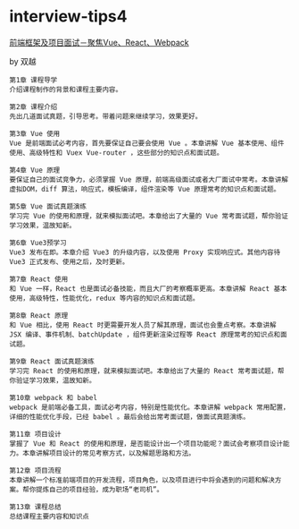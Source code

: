 # interview-tips4


[前端框架及项目面试－聚焦Vue、React、Webpack](https://coding.imooc.com/class/419.html)

by 双越


	第1章 课程导学  
	介绍课程制作的背景和课程主要内容。
	
	第2章 课程介绍  
	先出几道面试真题，引导思考。带着问题来继续学习，效果更好。
	
	第3章 Vue 使用  
	Vue 是前端面试必考内容，首先要保证自己要会使用 Vue 。本章讲解 Vue 基本使用、组件使用、高级特性和 Vuex Vue-router ，这些部分的知识点和面试题。
	
	第4章 Vue 原理  
	要保证自己的面试竞争力，必须掌握 Vue 原理，前端高级面试或者大厂面试中常考。本章讲解虚拟DOM，diff 算法，响应式，模板编译，组件渲染等 Vue 原理常考的知识点和面试题。
	
	第5章 Vue 面试真题演练  
	学习完 Vue 的使用和原理，就来模拟面试吧。本章给出了大量的 Vue 常考面试题，帮你验证学习效果，温故知新。
	
	第6章 Vue3预学习  
	Vue3 发布在即。本章介绍 Vue3 的升级内容，以及使用 Proxy 实现响应式。其他内容待 Vue3 正式发布、使用之后，及时更新。
	
	第7章 React 使用  
	和 Vue 一样，React 也是面试必备技能，而且大厂的考察概率更高。本章讲解 React 基本使用，高级特性，性能优化，redux 等内容的知识点和面试题。
	
	第8章 React 原理  
	和 Vue 相比，使用 React 时更需要开发人员了解其原理，面试也会重点考察。本章讲解 JSX 编译、事件机制、batchUpdate ，组件更新渲染过程等 React 原理常考的知识点和面试题。
	
	第9章 React 面试真题演练  
	学习完 React 的使用和原理，就来模拟面试吧。本章给出了大量的 React 常考面试题，帮你验证学习效果，温故知新。
	
	第10章 webpack 和 babel  
	webpack 是前端必备工具，面试必考内容，特别是性能优化。本章讲解 webpack 常用配置，详细的性能优化手段，已经 babel 。最后会给出常考面试题，做面试真题演练。
	
	第11章 项目设计  
	掌握了 Vue 和 React 的使用和原理，是否能设计出一个项目功能呢？面试会考察项目设计能力。本章讲解项目设计的常见考察方式，以及解题思路和方法。
	
	第12章 项目流程  
	本章讲解一个标准前端项目的开发流程，项目角色，以及项目进行中将会遇到的问题和解决方案。帮你提炼自己的项目经验，成为职场“老司机”。
	
	第13章 课程总结  
	总结课程主要内容和知识点